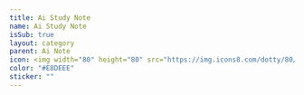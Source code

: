 ```yaml
---
title: Ai Study Note
name: Ai Study Note
isSub: true
layout: category
parent: Ai Note
icon: <img width="80" height="80" src="https://img.icons8.com/dotty/80/note.png" alt="note"/>
color: "#E8DEEE"
sticker: ""
---
```


